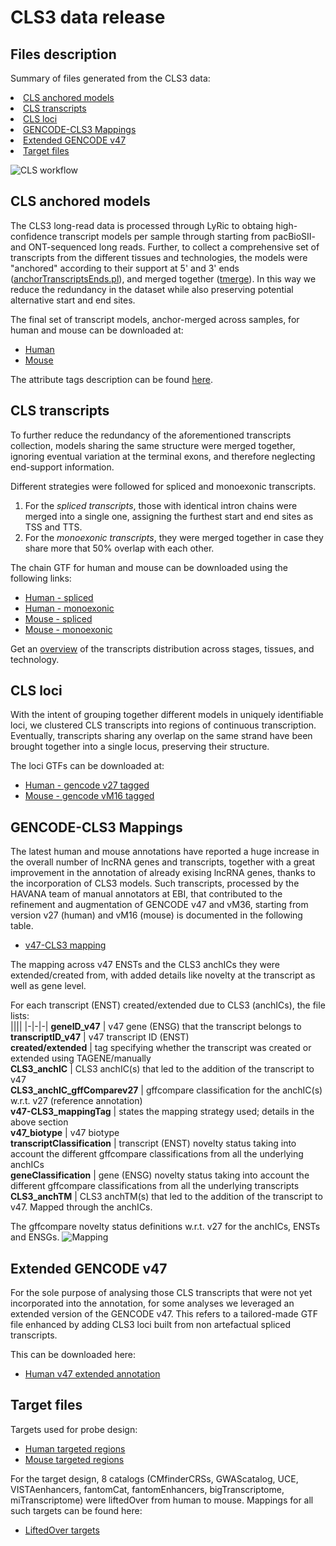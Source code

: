 # CLS3 data release
## Files description
Summary of files generated from the CLS3 data:
    <li><a href="#CLS-anchored-models">CLS anchored models</a></li>
    <li><a href="#CLS-transcripts">CLS transcripts</a></li>
    <li><a href="#CLS-loci">CLS loci</a>
    <li><a href="#GENCODE-CLS3-Mappings">GENCODE-CLS3 Mappings</a>
    <li><a href="#Extended-GENCODE-v47">Extended GENCODE v47</a>
    <li><a href="#Target-files">Target files</a>
    
![CLS workflow](https://github.com/user-attachments/assets/47c87440-8aca-44fc-a3bc-0bf27d5527f8)
 
## CLS anchored models

The CLS3 long-read data is processed through LyRic to obtaing high-confidence transcript models per sample through starting from pacBioSII- and ONT-sequenced long reads. Further, to collect a comprehensive set of transcripts
from the different tissues and technologies, the models were "anchored" according to their support at 5' and 3' ends ([anchorTranscriptsEnds.pl](https://github.com/guigolab/LyRic/blob/master/utils/anchorTranscriptsEnds.pl)), and merged together ([tmerge](https://github.com/guigolab/tmerge)). 
In this way we reduce the redundancy in the dataset while also preserving potential alternative start and end sites. 

The final set of transcript models, anchor-merged across samples, for human and mouse can be downloaded at:
  - [Human](https://zenodo.org/api/records/13946596/draft/files/Hv3_masterTable_refined.gtf.gz/content)
  - [Mouse](https://zenodo.org/api/records/13946596/draft/files/Mv2_masterTable_refined.gtf.gz/content)
  
The attribute tags description can be found [here](gtf_tags_explained.md).

 ## CLS transcripts
 To further reduce the redundancy of the aforementioned transcripts collection, models sharing the same structure were merged together, ignoring eventual variation at the terminal exons, and therefore neglecting end-support information. 
 
 Different strategies were followed for spliced and monoexonic transcripts.
 1. For the _spliced transcripts_, those with identical intron chains were merged into a single one, assigning the furthest start and end sites as TSS and TTS.
 2. For the _monoexonic transcripts_, they were merged together in case they share more that 50% overlap with each other.
   
 The chain GTF for human and mouse can be downloaded using the following links:
   - [Human - spliced](https://zenodo.org/api/records/13946596/draft/files/Hv3_splicedmasterTable_refined.gtf.gz/content)
   - [Human - monoexonic](https://zenodo.org/api/records/13946596/draft/files/Hv3_unsplicedmasterTable_refined.gtf.gz/content)
   - [Mouse - spliced](https://zenodo.org/api/records/13946596/draft/files/Mv2_splicedmasterTable_refined.gtf.gz/content)
   - [Mouse - monoexonic](https://zenodo.org/api/records/13946596/draft/files/Mv2_unsplicedmasterTable_refined.gtf.gz/content)

Get an [overview](https://github.com/guigolab/CLS3_GENCODE/tree/main/data_release/overview) of the transcripts distribution across stages, tissues, and technology.

## CLS loci
With the intent of grouping together different models in uniquely identifiable loci, we clustered CLS transcripts into regions of continuous transcription.
Eventually, transcripts sharing any overlap on the same strand have been brought together into a single locus, preserving their structure. 

The loci GTFs can be downloaded at: 
  - [Human - gencode v27 tagged](https://zenodo.org/api/records/13946596/draft/files/Hv3_masterTable_refined_+withinTmerge_gencodev27_tagged.loci.gtf.gz/content)
  - [Mouse - gencode vM16 tagged](https://zenodo.org/api/records/13946596/draft/files/Mv2_masterTable_refined_+withinTmerge_gencodevM16_tagged.loci.gtf.gz/content)

## GENCODE-CLS3 Mappings
The latest human and mouse annotations have reported a huge increase in the overall number of lncRNA genes and transcripts, together with a great improvement in the annotation of already exising lncRNA genes, thanks to the incorporation of 
CLS3 models. Such transcripts, processed by the HAVANA team of manual annotators at EBI, that contributed to the refinement and augmentation of GENCODE v47 and vM36, starting from version v27 (human) and vM16 (mouse) is documented 
in the following table.

  - [v47-CLS3 mapping](https://zenodo.org/api/records/13946596/draft/files/v47-CLS3mapping_status.txt/content)

The mapping across v47 ENSTs and the CLS3 anchICs they were extended/created from, with added details like novelty at the transcript as well as gene level. 

For each transcript (ENST) created/extended due to CLS3 (anchICs), the file lists: <br />
||||
|-|-|-|
**geneID_v47** | v47 gene (ENSG) that the transcript belongs to <br />
**transcriptID_v47** | v47 transcript ID (ENST) <br />
**created/extended** | tag specifying whether the transcript was created or extended using TAGENE/manually <br />
**CLS3_anchIC** | CLS3 anchIC(s) that led to the addition of the transcript to v47 <br />
**CLS3_anchIC_gffComparev27** | gffcompare classification for the anchIC(s) w.r.t. v27 (reference annotation) <br />
**v47-CLS3_mappingTag** | states the mapping strategy used; details in the above section <br />
**v47_biotype** | v47 biotype <br />
**transcriptClassification** | transcript (ENST) novelty status taking into account the different gffcompare classifications from all the underlying anchICs <br />
**geneClassification** | gene (ENSG) novelty status taking into account the different gffcompare classifications from all the underlying transcripts <br />
**CLS3_anchTM** | CLS3 anchTM(s) that led to the addition of the transcript to v47. Mapped through the anchICs. <br />

The gffcompare novelty status definitions w.r.t. v27 for the anchICs, ENSTs and ENSGs.
![Mapping](https://github.com/user-attachments/assets/7bbfea20-27d5-4bf5-8a55-494e5991943b)
<br />

## Extended GENCODE v47
For the sole purpose of analysing those CLS transcripts that were not yet incorporated into the annotation, for some analyses we leveraged an extended version of the GENCODE v47.
This refers to a tailored-made GTF file enhanced by adding CLS3 loci built from non artefactual spliced transcripts.

This can be downloaded here:
  - [Human v47 extended annotation](https://zenodo.org/api/records/13946596/draft/files/enhanced_annotation_v47.refined.gtf.gz/content)
    
## Target files
Targets used for probe design:
- [Human targeted regions](https://zenodo.org/api/records/13946596/draft/files/hs.allNonPcgTargetsMerged.targets.gtf.gz/content)
- [Mouse targeted regions](https://zenodo.org/api/records/13946596/draft/files/mm.allNonPcgTargetsMerged.targets.gtf.gz/content)

For the target design, 8 catalogs (CMfinderCRSs, GWAScatalog, UCE, VISTAenhancers, fantomCat, fantomEnhancers, bigTranscriptome, miTranscriptome) were liftedOver from human to mouse. Mappings for all such targets can be found here:
  - [LiftedOver targets](https://zenodo.org/api/records/13946596/draft/files/final.liftedOverTargets.mapping.txt/content)
